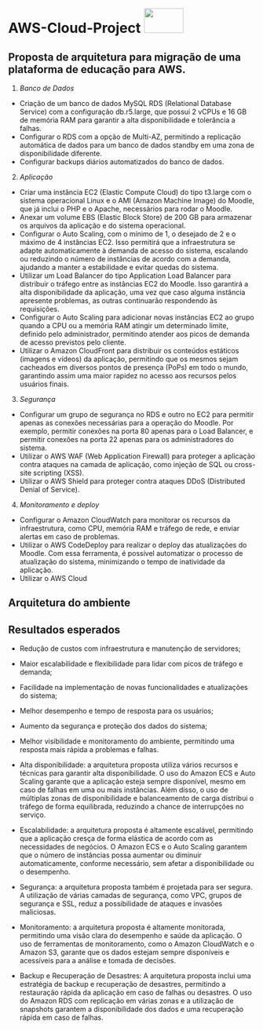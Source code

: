 # AWS-Cloud-Project <image src="https://user-images.githubusercontent.com/12403699/234434276-e7cdcab8-c594-47a6-8862-7645e5740a2c.png" width="80" height="50">  
  
## Proposta de arquitetura para migração de uma plataforma de educação para AWS.
  
1. *Banco de Dados*
  
- Criação de um banco de dados MySQL RDS (Relational Database Service) com a configuração db.r5.large, que possui 2 vCPUs e 16 GB de      memória RAM para garantir a alta disponibilidade e tolerância a falhas.
- Configurar o RDS com a opção de Multi-AZ, permitindo a replicação automática de dados para um banco de dados standby em uma zona de disponibilidade diferente. 
- Configurar backups diários automatizados do banco de dados.
  
2. *Aplicação*
  
- Criar uma instância EC2 (Elastic Compute Cloud) do tipo t3.large com o sistema operacional Linux e o AMI (Amazon Machine Image) do    Moodle, que já inclui o PHP e o Apache, necessários para rodar o Moodle.
- Anexar um volume EBS (Elastic Block Store) de 200 GB para armazenar os arquivos da aplicação e do sistema operacional.
- Configurar o Auto Scaling, com o mínimo de 1, o desejado de 2 e o máximo de 4 instâncias EC2. Isso permitirá que a infraestrutura   se adapte automaticamente à demanda de acesso do sistema, escalando ou reduzindo o número de instâncias de acordo com a demanda,  ajudando a manter a estabilidade e evitar quedas do sistema.
- Utilizar um Load Balancer do tipo Application Load Balancer para distribuir o tráfego entre as instâncias EC2 do Moodle. Isso       garantirá a alta disponibilidade da aplicação, uma vez que caso alguma instância apresente problemas, as outras continuarão respondendo às requisições.
- Configurar o Auto Scaling para adicionar novas instâncias EC2 ao grupo quando a CPU ou a memória RAM atingir um determinado limite, definido pelo administrador, permitindo atender aos picos de demanda de acesso previstos pelo cliente.
- Utilizar o Amazon CloudFront para distribuir os conteúdos estáticos (imagens e vídeos) da aplicação, permitindo que os mesmos sejam cacheados em diversos pontos de presença (PoPs) em todo o mundo, garantindo assim uma maior rapidez no acesso aos recursos pelos usuários finais.
  
3. *Segurança*
  
- Configurar um grupo de segurança no RDS e outro no EC2 para permitir apenas as conexões necessárias para a operação do Moodle. Por   exemplo, permitir conexões na porta 80 apenas para o Load Balancer, e permitir conexões na porta 22 apenas para os administradores do    sistema.
- Utilizar o AWS WAF (Web Application Firewall) para proteger a aplicação contra ataques na camada de aplicação, como injeção de SQL ou cross-site scripting (XSS).  
- Utilizar o AWS Shield para proteger contra ataques DDoS (Distributed Denial of Service).
  
4. *Monitoramento e deploy*
  
- Configurar o Amazon CloudWatch para monitorar os recursos da infraestrutura, como CPU, memória RAM e tráfego de rede, e enviar   alertas em caso de problemas.
- Utilizar o AWS CodeDeploy para realizar o deploy das atualizações do Moodle. Com essa ferramenta, é possível automatizar o processo   de atualização do sistema, minimizando o tempo de inatividade da aplicação.
- Utilizar o AWS Cloud
  
## Arquitetura do ambiente

## Resultados esperados
  
- Redução de custos com infraestrutura e manutenção de servidores;
  
- Maior escalabilidade e flexibilidade para lidar com picos de tráfego e demanda;
  
- Facilidade na implementação de novas funcionalidades e atualizações do sistema;
  
- Melhor desempenho e tempo de resposta para os usuários;
  
- Aumento da segurança e proteção dos dados do sistema;
  
- Melhor visibilidade e monitoramento do ambiente, permitindo uma resposta mais rápida a problemas e falhas.   
  
- Alta disponibilidade: a arquitetura proposta utiliza vários recursos e técnicas para garantir alta disponibilidade. O uso do Amazon ECS e Auto Scaling garante que a aplicação esteja sempre disponível, mesmo em caso de falhas em uma ou mais instâncias. Além disso, o uso de múltiplas zonas de disponibilidade e balanceamento de carga distribui o tráfego de forma equilibrada, reduzindo a chance de interrupções no serviço.

-  Escalabilidade: a arquitetura proposta é altamente escalável, permitindo que a aplicação cresça de forma elástica de acordo com as necessidades de negócios. O Amazon ECS e o Auto Scaling garantem que o número de instâncias possa aumentar ou diminuir automaticamente, conforme necessário, sem afetar a disponibilidade ou o desempenho.

- Segurança: a arquitetura proposta também é projetada para ser segura. A utilização de várias camadas de segurança, como VPC, grupos de segurança e SSL, reduz a possibilidade de ataques e invasões maliciosas.

- Monitoramento: a arquitetura proposta é altamente monitorada, permitindo uma visão clara do desempenho e saúde da aplicação. O uso de ferramentas de monitoramento, como o Amazon CloudWatch e o Amazon S3, garante que os dados estejam sempre disponíveis e acessíveis para a análise e tomada de decisões.

- Backup e Recuperação de Desastres: A arquitetura proposta inclui uma estratégia de backup e recuperação de desastres, permitindo a restauração rápida da aplicação em caso de falhas ou desastres. O uso do Amazon RDS com replicação em várias zonas e a utilização de snapshots garantem a disponibilidade dos dados e uma recuperação rápida em caso de falhas.
